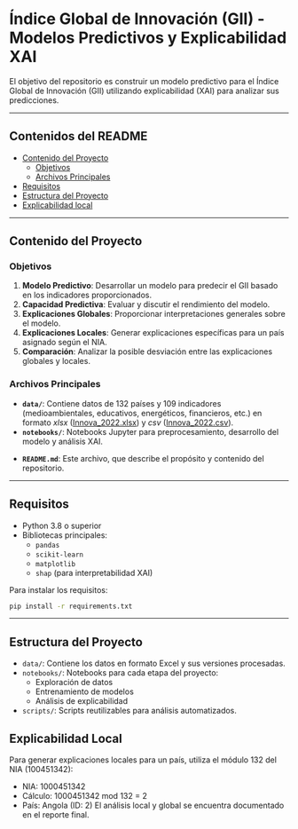 # Índice Global de Innovación (GII) - Modelos Predictivos y Explicabilidad XAI

El objetivo del repositorio es construir un modelo predictivo para el Índice Global de Innovación (GII) utilizando explicabilidad (XAI) para analizar sus predicciones.

---

## Contenidos del README
- [Contenido del Proyecto](#contenido-del-proyecto)
  - [Objetivos](#objetivos)
  - [Archivos Principales](#archivos-principales)
- [Requisitos](#requisitos)
- [Estructura del Proyecto](#estructura-del-proyecto)
- [Explicabilidad local](#explicabilidad-local)

---

## Contenido del Proyecto

### Objetivos
1. **Modelo Predictivo**: Desarrollar un modelo para predecir el GII basado en los indicadores proporcionados.
2. **Capacidad Predictiva**: Evaluar y discutir el rendimiento del modelo.
3. **Explicaciones Globales**: Proporcionar interpretaciones generales sobre el modelo.
4. **Explicaciones Locales**: Generar explicaciones específicas para un país asignado según el NIA.
5. **Comparación**: Analizar la posible desviación entre las explicaciones globales y locales.

### Archivos Principales
- **`data/`**: Contiene datos de 132 países y 109 indicadores (medioambientales, educativos, energéticos, financieros, etc.) en formato *xlsx* ([Innova_2022.xlsx](data/Innova_2022.xlsx)) y *csv* ([Innova_2022.csv](data/Innova_2022.csv)).
- **`notebooks/`**: Notebooks Jupyter para preprocesamiento, desarrollo del modelo y análisis XAI.
<!-- - **`scripts/`**: Scripts de Python para entrenar modelos y generar explicaciones. -->
- **`README.md`**: Este archivo, que describe el propósito y contenido del repositorio.

---

## Requisitos
- Python 3.8 o superior
- Bibliotecas principales:
  - `pandas`
  - `scikit-learn`
  - `matplotlib`
  - `shap` (para interpretabilidad XAI)

Para instalar los requisitos:
```bash
pip install -r requirements.txt
```

---

## Estructura del Proyecto
- `data/`: Contiene los datos en formato Excel y sus versiones procesadas.
- `notebooks/`: Notebooks para cada etapa del proyecto:
    - Exploración de datos
    - Entrenamiento de modelos
    - Análisis de explicabilidad
- `scripts/`: Scripts reutilizables para análisis automatizados.
<!-- - `report/`: Resultados y discusión final en formato PDF. -->

## Explicabilidad Local
Para generar explicaciones locales para un país, utiliza el módulo 132 del NIA (100451342):
- NIA: 1000451342
- Cálculo: 1000451342 mod 132 = 2
- País: Angola (ID: 2)
El análisis local y global se encuentra documentado en el reporte final.
